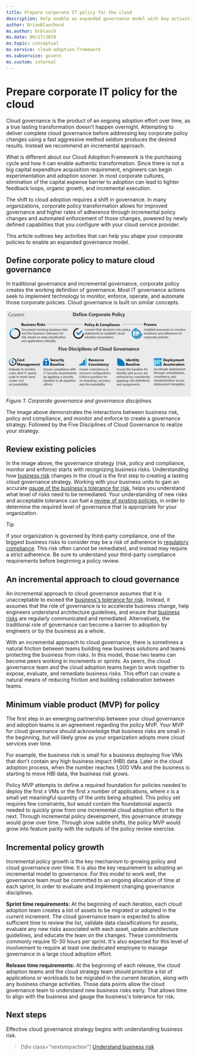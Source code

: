 ```yaml
---
title: Prepare corporate IT policy for the cloud
description: Help enable an expanded governance model with key activities like incremental corporate policy changes and automated enforcement.
author: BrianBlanchard
ms.author: brblanch
ms.date: 09/17/2019
ms.topic: conceptual
ms.service: cloud-adoption-framework
ms.subservice: govern
ms.custom: internal
---
```


# Prepare corporate IT policy for the cloud

Cloud governance is the product of an ongoing adoption effort over time, as a true lasting transformation doesn't happen overnight. Attempting to deliver complete cloud governance before addressing key corporate policy changes using a fast aggressive method seldom produces the desired results. Instead we recommend an incremental approach.

What is different about our Cloud Adoption Framework is the purchasing cycle and how it can enable authentic transformation. Since there is not a big capital expenditure acquisition requirement, engineers can begin experimentation and adoption sooner. In most corporate cultures, elimination of the capital expense barrier to adoption can lead to tighter feedback loops, organic growth, and incremental execution.

The shift to cloud adoption requires a shift in governance. In many organizations, corporate policy transformation allows for improved governance and higher rates of adherence through incremental policy changes and automated enforcement of those changes, powered by newly defined capabilities that you configure with your cloud service provider.

This article outlines key activities that can help you shape your corporate policies to enable an expanded governance model.

## Define corporate policy to mature cloud governance

In traditional governance and incremental governance, corporate policy creates the working definition of governance. Most IT governance actions seek to implement technology to monitor, enforce, operate, and automate those corporate policies. Cloud governance is built on similar concepts.

![Corporate governance and governance disciplines](../../_images/operational-transformation-govern-large.png)
*Figure 1: Corporate governance and governance disciplines.*

The image above demonstrates the interactions between business risk, policy and compliance, and monitor and enforce to create a governance strategy. Followed by the Five Disciplines of Cloud Governance to realize your strategy.

## Review existing policies

In the image above, the governance strategy (risk, policy and compliance, monitor and enforce) starts with recognizing business risks. Understanding how [business risk](./business-risk.md) changes in the cloud is the first step to creating a lasting cloud governance strategy. Working with your business units to gain an accurate [gauge of the business's tolerance for risk](./risk-tolerance.md), helps you understand what level of risks need to be remediated. Your understanding of new risks and acceptable tolerance can fuel a [review of existing policies](./cloud-policy-review.md), in order to determine the required level of governance that is appropriate for your organization.

> [!TIP]
> If your organization is governed by third-party compliance, one of the biggest business risks to consider may be a risk of adherence to [regulatory compliance](./regulatory-compliance.md). This risk often cannot be remediated, and instead may require a strict adherence. Be sure to understand your third-party compliance requirements before beginning a policy review.

## An incremental approach to cloud governance

An incremental approach to cloud governance assumes that it is unacceptable to exceed the [business's tolerance for risk](./risk-tolerance.md). Instead, it assumes that the role of governance is to accelerate business change, help engineers understand architecture guidelines, and ensure that [business risks](./business-risk.md) are regularly communicated and remediated. Alternatively, the traditional role of governance can become a barrier to adoption by engineers or by the business as a whole.

With an incremental approach to cloud governance, there is sometimes a natural friction between teams building new business solutions and teams protecting the business from risks. In this model, those two teams can become peers working in increments or sprints. As peers, the cloud governance team and the cloud adoption teams begin to work together to expose, evaluate, and remediate business risks. This effort can create a natural means of reducing friction and building collaboration between teams.

## Minimum viable product (MVP) for policy

The first step in an emerging partnership between your cloud governance and adoption teams is an agreement regarding the policy MVP. Your MVP for cloud governance should acknowledge that business risks are small in the beginning, but will likely grow as your organization adopts more cloud services over time.

<!-- cSpell:ignore HBI -->

For example, the business risk is small for a business deploying five VMs that don't contain any high business impact (HBI) data. Later in the cloud adoption process, when the number reaches 1,000 VMs and the business is starting to move HBI data, the business risk grows.

Policy MVP attempts to define a required foundation for policies needed to deploy the first *x* VMs or the first *x* number of applications, where *x* is a small yet meaningful quantity of the units being adopted. This policy set requires few constraints, but would contain the foundational aspects needed to quickly grow from one incremental cloud adoption effort to the next. Through incremental policy development, this governance strategy would grow over time. Through slow subtle shifts, the policy MVP would grow into feature parity with the outputs of the policy review exercise.

## Incremental policy growth

Incremental policy growth is the key mechanism to growing policy and cloud governance over time. It is also the key requirement to adopting an incremental model to governance. For this model to work well, the governance team must be committed to an ongoing allocation of time at each sprint, in order to evaluate and implement changing governance disciplines.

**Sprint time requirements:** At the beginning of each iteration, each cloud adoption team creates a list of assets to be migrated or adopted in the current increment. The cloud governance team is expected to allow sufficient time to review the list, validate data classifications for assets, evaluate any new risks associated with each asset, update architecture guidelines, and educate the team on the changes. These commitments commonly require 10-30 hours per sprint. It's also expected for this level of involvement to require at least one dedicated employee to manage governance in a large cloud adoption effort.

**Release time requirements:** At the beginning of each release, the cloud adoption teams and the cloud strategy team should prioritize a list of applications or workloads to be migrated in the current iteration, along with any business change activities. Those data points allow the cloud governance team to understand new business risks early. That allows time to align with the business and gauge the business's tolerance for risk.

## Next steps

Effective cloud governance strategy begins with understanding business risk.

> [!div class="nextstepaction"]
> [Understand business risk](./business-risk.md)

